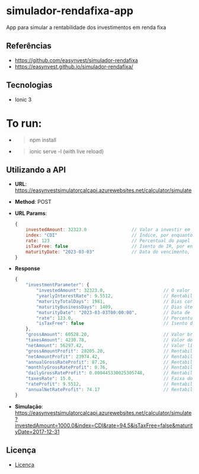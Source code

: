 # simulador-rendafixa-app
App para simular a rentabilidade dos investimentos em renda fixa

## Referências
* https://github.com/easynvest/simulador-rendafixa
* https://easynvest.github.io/simulador-rendafixa/

## Tecnologias
* Ionic 3

# To run:
* > npm install
* > ionic serve -l (with live reload)


## Utilizando a API

 - **URL**: https://easynvestsimulatorcalcapi.azurewebsites.net/calculator/simulate
 - **Method**: POST
 - **URL Params**: 
    ```javascript
    {
        investedAmount: 32323.0                 // Valor a investir em reais
        index: "CDI"                            // Índice, por enquanto só CDI disponível
        rate: 123                               // Percentual do papel
        isTaxFree: false                        // Isento de IR, por enquanto só falso
        maturityDate: "2023-03-03"              // Data do vencimento, no formato ano-mes-dia
    }
    ```
 - **Response**
    ```javascript
    {
        "investmentParameter": {
            "investedAmount": 32323.0,                      // O valor a ser investido
            "yearlyInterestRate": 9.5512,                   // Rentabilidade anual
            "maturityTotalDays": 1981,                      // Dias corridos
            "maturityBusinessDays": 1409,                   // Dias úteis
            "maturityDate": "2023-03-03T00:00:00",          // Data de vencimento
            "rate": 123.0,                                  // Percentual do papel
            "isTaxFree": false                              // Isento de IR
        },
        "grossAmount": 60528.20,                            // Valor bruto do investimento
        "taxesAmount": 4230.78,                             // Valor do IR
        "netAmount": 56297.42,                              // Valor líquido
        "grossAmountProfit": 28205.20,                      // Rentabilidade bruta
        "netAmountProfit": 23974.42,                        // Rentabilidade líquida
        "annualGrossRateProfit": 87.26,                     // Rentabilidade bruta anual
        "monthlyGrossRateProfit": 0.76,                     // Rentabilidade bruta mensal
        "dailyGrossRateProfit": 0.000445330025305748,       // Rentabilidade bruta diária
        "taxesRate": 15.0,                                  // Faixa do IR (%)
        "rateProfit": 9.5512,                               // Rentabilidade no período
        "annualNetRateProfit": 74.17                        // Rentabilidade líquida anual
    }
    ```

- **Simulação**: https://easynvestsimulatorcalcapi.azurewebsites.net/calculator/simulate?investedAmount=1000.0&index=CDI&rate=94.5&isTaxFree=false&maturityDate=2017-12-31

## Licença

* [Licença](LICENSE)

